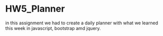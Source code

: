 # HW5_Planner

in this assignment we had to create a daily planner with what we learned this week in javascript, bootstrap amd jquery. 
